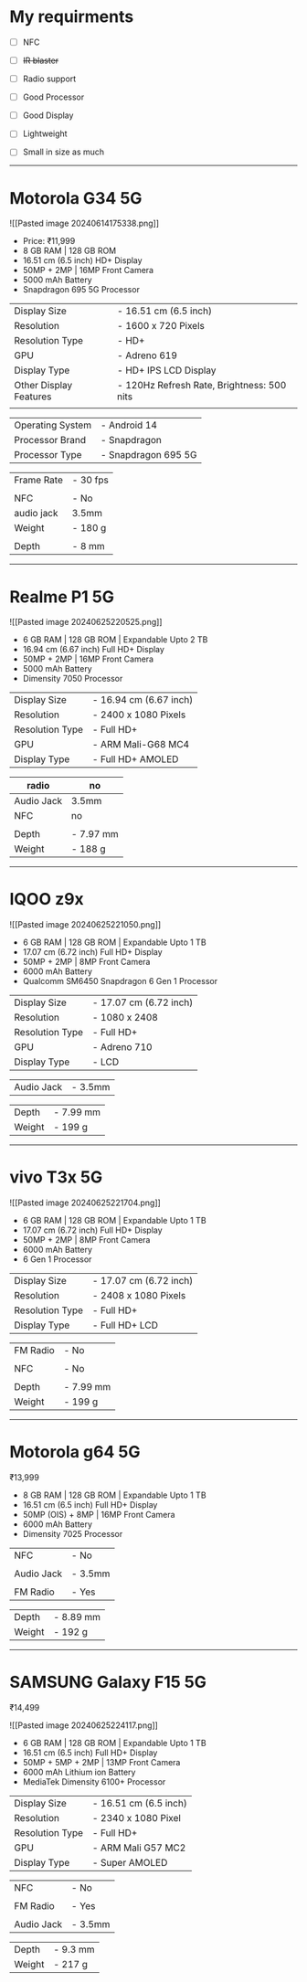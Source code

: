 # My requirments
- [ ] NFC
- [ ] ~~IR blaster~~
- [ ] Radio support
- [ ] Good Processor
- [ ] Good Display
- [ ] Lightweight
- [ ] Small in size as much




---



# Motorola G34 5G
![[Pasted image 20240614175338.png]]
- Price: ₹11,999
- 8 GB RAM | 128 GB ROM
- 16.51 cm (6.5 inch) HD+ Display
- 50MP + 2MP | 16MP Front Camera
- 5000 mAh Battery
- Snapdragon 695 5G Processor

|                        |                                            |
| ---------------------- | ------------------------------------------ |
| Display Size           | - 16.51 cm (6.5 inch)                      |
| Resolution             | - 1600 x 720 Pixels                        |
| Resolution Type        | - HD+                                      |
| GPU                    | - Adreno 619                               |
| Display Type           | - HD+ IPS LCD Display                      |
| Other Display Features | - 120Hz Refresh Rate, Brightness: 500 nits |
|                        |                                            |

|                  |                     |
| ---------------- | ------------------- |
| Operating System | - Android 14        |
| Processor Brand  | - Snapdragon        |
| Processor Type   | - Snapdragon 695 5G |

|            |          |
| ---------- | -------- |
| Frame Rate | - 30 fps |
|            |          |
| NFC        | - No     |
| audio jack | 3.5mm    |
| Weight     | - 180 g  |
|            |          |
| Depth      | - 8 mm   |

---
# Realme P1 5G

![[Pasted image 20240625220525.png]]

- 6 GB RAM | 128 GB ROM | Expandable Upto 2 TB
- 16.94 cm (6.67 inch) Full HD+ Display
- 50MP + 2MP | 16MP Front Camera
- 5000 mAh Battery
- Dimensity 7050 Processor

|                 |                        |
| --------------- | ---------------------- |
| Display Size    | - 16.94 cm (6.67 inch) |
| Resolution      | - 2400 x 1080 Pixels   |
| Resolution Type | - Full HD+             |
| GPU             | - ARM Mali-G68 MC4     |
| Display Type    | - Full HD+ AMOLED      |

| radio      | no        |
| ---------- | --------- |
| Audio Jack | 3.5mm     |
| NFC        | no        |
|            |           |
| Depth      | - 7.97 mm |
| Weight     | - 188 g   |

---
# IQOO z9x

![[Pasted image 20240625221050.png]]

- 6 GB RAM | 128 GB ROM | Expandable Upto 1 TB
- 17.07 cm (6.72 inch) Full HD+ Display
- 50MP + 2MP | 8MP Front Camera
- 6000 mAh Battery
- Qualcomm SM6450 Snapdragon 6 Gen 1 Processor

|                 |                        |
| --------------- | ---------------------- |
| Display Size    | - 17.07 cm (6.72 inch) |
| Resolution      | - 1080 x 2408          |
| Resolution Type | - Full HD+             |
| GPU             | - Adreno 710           |
| Display Type    | - LCD                  |

|            |         |
| ---------- | ------- |
| Audio Jack | - 3.5mm |

|        |           |
| ------ | --------- |
| Depth  | - 7.99 mm |
| Weight | - 199 g   |

---
# vivo T3x 5G

![[Pasted image 20240625221704.png]]

- 6 GB RAM | 128 GB ROM | Expandable Upto 1 TB
- 17.07 cm (6.72 inch) Full HD+ Display
- 50MP + 2MP | 8MP Front Camera
- 6000 mAh Battery
- 6 Gen 1 Processor

|                 |                        |
| --------------- | ---------------------- |
| Display Size    | - 17.07 cm (6.72 inch) |
| Resolution      | - 2408 x 1080 Pixels   |
| Resolution Type | - Full HD+             |
| Display Type    | - Full HD+ LCD         |

  

|          |           |
| -------- | --------- |
| FM Radio | - No      |
|          |           |
| NFC      | - No      |
|          |           |
| Depth    | - 7.99 mm |
| Weight   | - 199 g   |

---
# Motorola g64 5G
₹13,999

- 8 GB RAM | 128 GB ROM | Expandable Upto 1 TB
- 16.51 cm (6.5 inch) Full HD+ Display
- 50MP (OIS) + 8MP | 16MP Front Camera
- 6000 mAh Battery
- Dimensity 7025 Processor

|            |         |
| ---------- | ------- |
| NFC        | - No    |
|            |         |
| Audio Jack | - 3.5mm |
|            |         |
| FM Radio   | - Yes   |

|        |           |
| ------ | --------- |
| Depth  | - 8.89 mm |
| Weight | - 192 g   |


---
# SAMSUNG Galaxy F15 5G
₹14,499

![[Pasted image 20240625224117.png]]
- 6 GB RAM | 128 GB ROM | Expandable Upto 1 TB
- 16.51 cm (6.5 inch) Full HD+ Display
- 50MP + 5MP + 2MP | 13MP Front Camera
- 6000 mAh Lithium ion Battery
- MediaTek Dimensity 6100+ Processor


|                 |                       |
| --------------- | --------------------- |
| Display Size    | - 16.51 cm (6.5 inch) |
| Resolution      | - 2340 x 1080 Pixel   |
| Resolution Type | - Full HD+            |
| GPU             | - ARM Mali G57 MC2    |
| Display Type    | - Super AMOLED        |

|            |         |
| ---------- | ------- |
| NFC        | - No    |
|            |         |
| FM Radio   | - Yes   |
|            |         |
| Audio Jack | - 3.5mm |

|        |          |
| ------ | -------- |
| Depth  | - 9.3 mm |
| Weight | - 217 g  |